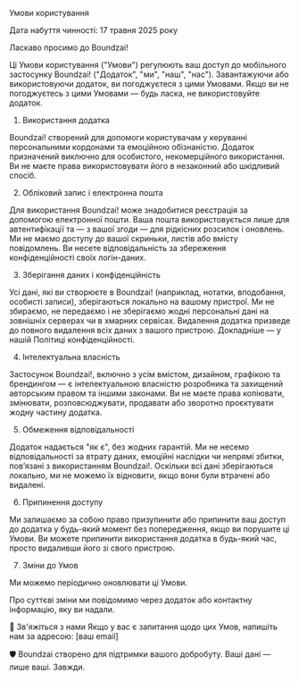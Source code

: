 Умови користування


Дата набуття чинності: 17 травня 2025 року

Ласкаво просимо до Boundzai!

Ці Умови користування ("Умови") регулюють ваш доступ до мобільного застосунку Boundzai! ("Додаток", "ми", "наш", "нас"). Завантажуючи або використовуючи додаток, ви погоджуєтеся з цими Умовами.
Якщо ви не погоджуєтесь з цими Умовами — будь ласка, не використовуйте додаток.

1. Використання додатка

Boundzai! створений для допомоги користувачам у керуванні персональними кордонами та емоційною обізнаністю.
Додаток призначений виключно для особистого, некомерційного використання. Ви не маєте права використовувати його в незаконний або шкідливий спосіб.

2. Обліковий запис і електронна пошта

Для використання Boundzai! може знадобитися реєстрація за допомогою електронної пошти.
Ваша пошта використовується лише для автентифікації та — з вашої згоди — для рідкісних розсилок і оновлень.
Ми не маємо доступу до вашої скриньки, листів або вмісту повідомлень.
Ви несете відповідальність за збереження конфіденційності своїх логін-даних.

3. Зберігання даних і конфіденційність

Усі дані, які ви створюєте в Boundzai! (наприклад, нотатки, вподобання, особисті записи), зберігаються локально на вашому пристрої.
Ми не збираємо, не передаємо і не зберігаємо жодні персональні дані на зовнішніх серверах чи в хмарних сервісах.
Видалення додатка призведе до повного видалення всіх даних з вашого пристрою.
Докладніше — у нашій Політиці конфіденційності.

4. Інтелектуальна власність

Застосунок Boundzai!, включно з усім вмістом, дизайном, графікою та брендингом — є інтелектуальною власністю розробника та захищений авторським правом та іншими законами.
Ви не маєте права копіювати, змінювати, розповсюджувати, продавати або зворотно проєктувати жодну частину додатка.

5. Обмеження відповідальності

Додаток надається "як є", без жодних гарантій.
Ми не несемо відповідальності за втрату даних, емоційні наслідки чи непрямі збитки, пов’язані з використанням Boundzai!.
Оскільки всі дані зберігаються локально, ми не можемо їх відновити, якщо вони були втрачені або видалені.

6. Припинення доступу

Ми залишаємо за собою право призупинити або припинити ваш доступ до додатка у будь-який момент без попередження, якщо ви порушите ці Умови.
Ви можете припинити використання додатка в будь-який час, просто видаливши його зі свого пристрою.

7. Зміни до Умов

Ми можемо періодично оновлювати ці Умови.

Про суттєві зміни ми повідомимо через додаток або контактну інформацію, яку ви надали.

📩 Зв'яжіться з нами
Якщо у вас є запитання щодо цих Умов, напишіть нам за адресою: [ваш email]

🛡 Boundzai створено для підтримки вашого добробуту. Ваші дані — лише ваші. Завжди.

